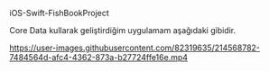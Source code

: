 iOS-Swift-FishBookProject


Core Data kullarak geliştirdiğim uygulamam aşağıdaki gibidir.


https://user-images.githubusercontent.com/82319635/214568782-7484564d-afc4-4362-873a-b27724ffe16e.mp4

